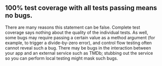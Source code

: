 ## 100% test coverage with all tests passing means no bugs.
There are many reasons this statement can be false. Complete test coverage says nothing about the quality of the individual tests.  As well, some bugs may require passing a certain value as a method argument (for example, to trigger a divide-by-zero error), and control flow testing often cannot reveal such a bug. There may be bugs in the interaction between your app and an external service such as TMDb; stubbing out the service so you can perform local testing might mask such bugs.